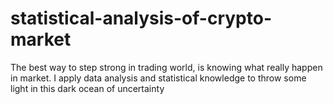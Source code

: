 # statistical-analysis-of-crypto-market
The best way to step strong in trading world, is knowing what really happen in market. I apply data analysis and statistical knowledge to throw some light in this dark ocean of uncertainty
